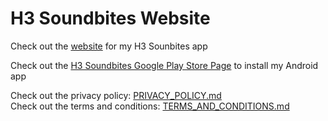 # H3 Soundbites Website

Check out the [website](https://csc5nz.github.io/h3_soundbites_website/) for my H3 Sounbites app

Check out the [H3 Soundbites Google Play Store Page](https://play.google.com/store/apps/details?id=com.cyncab.h3soundbites) to install my Android app

Check out the privacy policy: [PRIVACY_POLICY.md](PRIVACY_POLICY.md)    
Check out the terms and conditions: [TERMS_AND_CONDITIONS.md](TERMS_AND_CONDITIONS.md)
 
